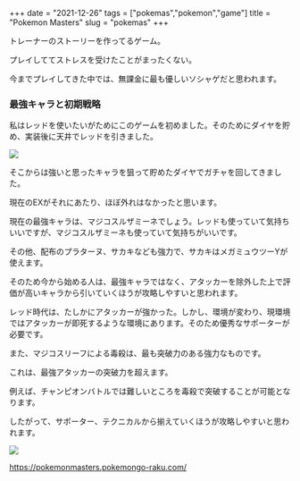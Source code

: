 +++
date = "2021-12-26"
tags = ["pokemas","pokemon","game"]
title = "Pokemon Masters"
slug = "pokemas"
+++

<style>
.containerx p img {
    width: 100%;
    padding: 0;
}
</style>

トレーナーのストーリーを作ってるゲーム。

プレイしててストレスを受けたことがまったくない。

今までプレイしてきた中では、無課金に最も優しいソシャゲだと思われます。

### 最強キャラと初期戦略

私はレッドを使いたいがためにこのゲームを初めました。そのためにダイヤを貯め、実装後に天井でレッドを引きました。

![](/games/pokemas/pokemas_00.jpg)

そこからは強いと思ったキャラを狙って貯めたダイヤでガチャを回してきました。

現在のEXがそれにあたり、ほぼ外れはなかったと思います。

現在の最強キャラは、マジコスルザミーネでしょう。レッドも使っていて気持ちいいですが、マジコスルザミーネも使っていて気持ちがいいです。

その他、配布のプラターヌ、サカキなども強力で、サカキはメガミュウツーYが使えます。

そのため今から始める人は、最強キャラではなく、アタッカーを除外した上で評価が高いキャラから引いていくほうが攻略しやすいと思われます。

レッド時代は、たしかにアタッカーが強かった。しかし、環境が変わり、現環境ではアタッカーが即死するような環境にあります。そのため優秀なサポーターが必要です。

また、マジコスリーフによる毒殺は、最も突破力のある強力なものです。

これは、最強アタッカーの突破力を超えます。

例えば、チャンピオンバトルでは難しいところを毒殺で突破することが可能となります。

したがって、サポーター、テクニカルから揃えていくほうが攻略しやすいと思われます。

![](/games/pokemas/pokemas_01.png)

https://pokemonmasters.pokemongo-raku.com/
